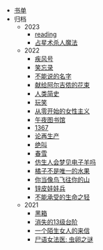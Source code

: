<!-- docs/_sidebar.md -->

* [书单](read/list)
* 归档
  * 2023
    * [reading](read/2023/kenengxing)
    * [占星术杀人魔法](read/2023/zhanxingshu)
  * 2022
    - [疾风号](read/2022/jifenghao)
    - [笑忘录](read/2022/xiaowanglu)
    - [不能说的名字](read/2022/bunengshuode)
    - [献给阿尔吉侬的花束](read/2022/xiangei)
    - [人类简史](read/2022/renlei)
    - [玩笑](read/2022/wanxiao)
    - [从零开始的女性主义](read/2022/congling)
    - [午夜图书馆](read/2022/wuye)
    - [1367](read/2022/1367)
    - [论再生产](read/2022/lunzaishengchan)
    - [绝叫](read/2022/juejiao)
    - [春雪](read/2022/chunxue)
    - [仿生人会梦见电子羊吗](read/2022/fangshengren)
    - [橘子不是唯一的水果](read/2022/juzi)
    - [你当像鸟飞往你的山](read/2022/nidang)
    - [锌皮娃娃兵](read/2022/xinpi)
    - [不能承受的生命之轻](read/2022/bunengchengshou)
  * 2021
    - [黑箱](read/2021/heixiang)
    - [消失的13级台阶](read/2021/xiaoshide)
    - [一个陌生女人的来信](read/2021/yigemosheng)
    - [尸语女法医: 虫卵之谜](read/2021/shiyu)